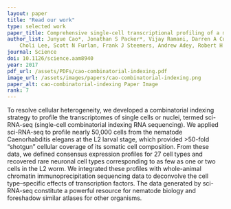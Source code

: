 ```yaml
---
layout: paper
title: "Read our work"
type: selected work
paper_title: Comprehensive single-cell transcriptional profiling of a multicellular organism
author_list: Junyue Cao*, Jonathan S Packer*, Vijay Ramani, Darren A Cusanovich, Chau Huynh, Riza Daza, Xiaojie Qiu, 
    Choli Lee, Scott N Furlan, Frank J Steemers, Andrew Adey, Robert H Waterston+, Cole Trapnell+, Jay Shendure+.
journal: Science
doi: 10.1126/science.aam8940
year: 2017
pdf_url: /assets/PDFs/cao-combinatorial-indexing.pdf
image_url: /assets/images/papers/cao-combinatorial-indexing.png
paper_alt: cao-combinatorial-indexing Paper Image
rank: 7
---
```


To resolve cellular heterogeneity, we developed a combinatorial indexing strategy to profile the transcriptomes of 
single cells or nuclei, termed sci-RNA-seq (single-cell combinatorial indexing RNA sequencing). We applied sci-RNA-seq 
to profile nearly 50,000 cells from the nematode Caenorhabditis elegans at the L2 larval stage, which provided >50-fold 
“shotgun” cellular coverage of its somatic cell composition. From these data, we defined consensus expression profiles 
for 27 cell types and recovered rare neuronal cell types corresponding to as few as one or two cells in the L2 worm. We 
integrated these profiles with whole-animal chromatin immunoprecipitation sequencing data to deconvolve the cell 
type–specific effects of transcription factors. The data generated by sci-RNA-seq constitute a powerful resource for 
nematode biology and foreshadow similar atlases for other organisms.